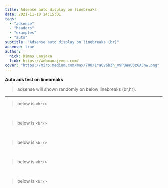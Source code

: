 ```yaml
---
title: Adsense auto display on linebreaks
date: 2021-11-10 14:15:01
tags:
  - "adsense"
  - "headers"
  - "examples"
  - "auto"
subtitle: "Adsense auto display on linebreaks (br)"
adsense: true
author:
  nick: Dimas Lanjaka
  link: https://webmanajemen.com/
cover: "https://miro.medium.com/max/700/1*aOv6h3h_v9PQWa03zGACnw.png"
---
```


**Auto ads test on linebreaks**

> adsense will shown randomly on below linebreaks (br,hr).

<hr>

> below is `<br/>`

<br/>

> below is `<br/>`

<br/>

> below is `<br/>`

<br/>

> below is `<br/>`

<br/>

> below is `<br/>`

<br/>